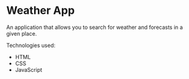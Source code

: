 # Weather App

An application that allows you to search for weather and forecasts in a given place.

Technologies used:

- HTML
- CSS
- JavaScript
